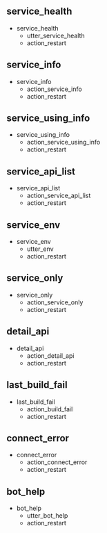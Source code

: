 ## service_health
* service_health
  - utter_service_health
  - action_restart
  
## service_info
* service_info
  - action_service_info
  - action_restart
  
## service_using_info
* service_using_info
  - action_service_using_info
  - action_restart
  
## service_api_list
* service_api_list
  - action_service_api_list
  - action_restart
  
## service_env
* service_env
  - utter_env
  - action_restart

## service_only
* service_only
  - action_service_only
  - action_restart
  
## detail_api
* detail_api
  - action_detail_api
  - action_restart
  
## last_build_fail
* last_build_fail
  - action_build_fail
  - action_restart

## connect_error
* connect_error
  - action_connect_error
  - action_restart

## bot_help
* bot_help
  - utter_bot_help
  - action_restart